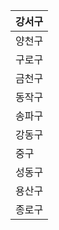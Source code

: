 | <span style="font-family:.AppleSDGothicNeoI-Regular;">강서구</span> |
| -- |
| <span style="font-family:.AppleSDGothicNeoI-Regular;">양천구</span> |
| <span style="font-family:.AppleSDGothicNeoI-Regular;">구로구</span> |
| <span style="font-family:.AppleSDGothicNeoI-Regular;">금천구</span> |
| <span style="font-family:.AppleSDGothicNeoI-Regular;">동작구</span> |
| <span style="font-family:.AppleSDGothicNeoI-Regular;">송파구</span> |
| <span style="font-family:.AppleSDGothicNeoI-Regular;">강동구</span> |
| <span style="font-family:.AppleSDGothicNeoI-Regular;">중구</span> |
| <span style="font-family:.AppleSDGothicNeoI-Regular;">성동구</span> |
| <span style="font-family:.AppleSDGothicNeoI-Regular;">용산구</span> |
| <span style="font-family:.AppleSDGothicNeoI-Regular;">종로구</span> |